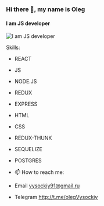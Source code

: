 ### Hi there 👋, my name is Oleg 
#### I am JS developer
![I am JS developer](https://cdn.boldomatic.com/content/post/yw1XdA/hello-everybody?size=800)


Skills: 
- REACT
- JS
- NODE.JS
- REDUX
- EXPRESS
- HTML
- CSS
- REDUX-THUNK
- SEQUELIZE
- POSTGRES

- 📫 How to reach me: 
- Email vysockiy91@gmail.ru 
- Telegram http://t.me/olegVysockiy

